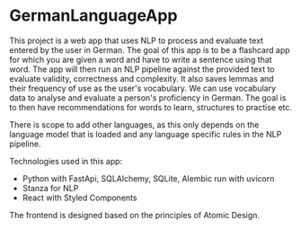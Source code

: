# GermanLanguageApp
This project is a web app that uses NLP to process and evaluate text entered by the user in German. 
The goal of this app is to be a flashcard app for which you are given a word and have to write a sentence using that word. 
The app will then run an NLP pipeline against the provided text to evaluate validity, correctness and complexity. 
It also saves lemmas and their frequency of use as the user's vocabulary. 
We can use vocabulary data to analyse and evaluate a person's proficiency in German. 
The goal is to then have recommendations for words to learn, structures to practise etc. 

There is scope to add other languages, as this only depends on the language model that is loaded and any language specific rules in the NLP pipeline. 

Technologies used in this app: 
- Python with FastApi, SQLAlchemy, SQLite, Alembic run with uvicorn
- Stanza for NLP
- React with Styled Components

The frontend is designed based on the principles of Atomic Design.
